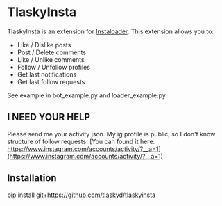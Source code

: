 # TlaskyInsta

TlaskyInsta is an extension for
[Instaloader](http://tlasky.herokuapp.com/redirect?next=https://github.com/instaloader/instaloader). This extension
allows you to:

* Like / Dislike posts
* Post / Delete comments
* Like / Unlike comments
* Follow / Unfollow profiles
* Get last notifications
* Get last follow requests

See example in bot_example.py and loader_example.py

## I NEED YOUR HELP

Please send me your activity json. My ig profile is public, so I don't know structure of follow requests.
[You can found it here: https://www.instagram.com/accounts/activity/?__a=1](https://www.instagram.com/accounts/activity/?__a=1)

## Installation

pip install git+https://github.com/tlaskyd/tlaskyinsta
